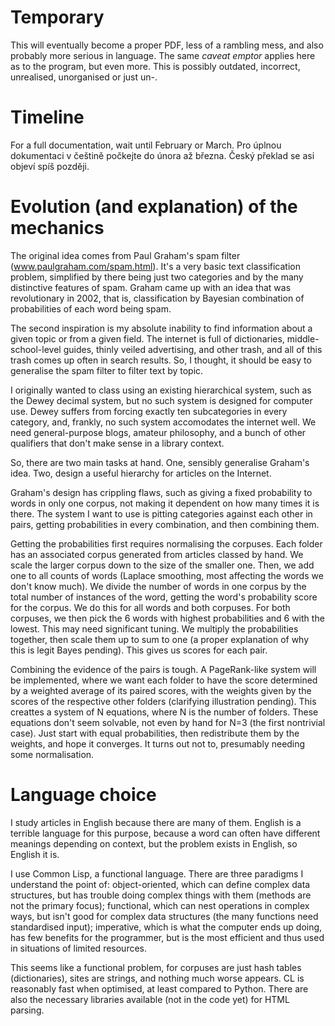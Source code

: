 # Temporary

This will eventually become a proper PDF, less of a rambling mess, and also probably more serious in language. The same *caveat emptor* applies here as to the program, but even more. This is possibly outdated, incorrect, unrealised, unorganised or just un-.

# Timeline

For a full documentation, wait until February or March.
Pro úplnou dokumentaci v češtině počkejte do února až března. Český překlad se asi objeví spíš později.

# Evolution (and explanation) of the mechanics

The original idea comes from Paul Graham's spam filter (www.paulgraham.com/spam.html). It's a very basic text classification problem, simplified by there being just two categories and by the many distinctive features of spam. Graham came up with an idea that was revolutionary in 2002, that is, classification by Bayesian combination of probabilities of each word being spam.

The second inspiration is my absolute inability to find information about a given topic or from a given field. The internet is full of dictionaries, middle-school-level guides, thinly veiled advertising, and other trash, and all of this trash comes up often in search results. So, I thought, it should be easy to generalise the spam filter to filter text by topic.

I originally wanted to class using an existing hierarchical system, such as the Dewey decimal system, but no such system is designed for computer use. Dewey suffers from forcing exactly ten subcategories in every category, and, frankly, no such system accomodates the internet well. We need general-purpose blogs, amateur philosophy, and a bunch of other qualifiers that don't make sense in a library context.

So, there are two main tasks at hand. One, sensibly generalise Graham's idea. Two, design a useful hierarchy for articles on the Internet.

Graham's design has crippling flaws, such as giving a fixed probability to words in only one corpus, not making it dependent on how many times it is there. The system I want to use is pitting categories against each other in pairs, getting probabilities in every combination, and then combining them.

Getting the probabilities first requires normalising the corpuses. Each folder has an associated corpus generated from articles classed by hand. We scale the larger corpus down to the size of the smaller one. Then, we add one to all counts of words (Laplace smoothing, most affecting the words we don't know much). We divide the number of words in one corpus by the total number of instances of the word, getting the word's probability score for the corpus. We do this for all words and both corpuses. For both corpuses, we then pick the 6 words with highest probabilities and 6 with the lowest. This may need significant tuning. We multiply the probabilities together, then scale them up to sum to one (a proper explanation of why this is legit Bayes pending). This gives us scores for each pair.

Combining the evidence of the pairs is tough. A PageRank-like system will be implemented, where we want each folder to have the score determined by a weighted average of its paired scores, with the weights given by the scores of the respective other folders (clarifying illustration pending). This creattes a system of N equations, where N is the number of folders. These equations don't seem solvable, not even by hand for N=3 (the first nontrivial case). Just start with equal probabilities, then redistribute them by the weights, and hope it converges. It turns out not to, presumably needing some normalisation.

# Language choice

I study articles in English because there are many of them. English is a terrible language for this purpose, because a word can often have different meanings depending on context, but the problem exists in English, so English it is.

I use Common Lisp, a functional language. There are three paradigms I understand the point of: object-oriented, which can define complex data structures, but has trouble doing complex things with them (methods are not the primary focus); functional, which can nest operations in complex ways, but isn't good for complex data structures (the many functions need standardised input); imperative, which is what the computer ends up doing, has few benefits for the programmer, but is the most efficient and thus used in situations of limited resources.

This seems like a functional problem, for corpuses are just hash tables (dictionaries), sites are strings, and nothing much worse appears. CL is reasonably fast when optimised, at least compared to Python. There are also the necessary libraries available (not in the code yet) for HTML parsing.
